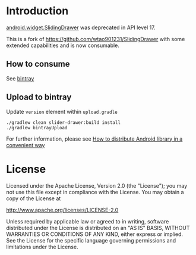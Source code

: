 # Introduction
[android.widget.SlidingDrawer](http://developer.android.com/reference/android/widget/SlidingDrawer.html) was deprecated in API level 17.

This is a fork of https://github.com/wtao901231/SlidingDrawer with some extended capabilities and is now consumable.

## How to consume
See [bintray](https://bintray.com/xni0601/maven/sliding-drawer)

## Upload to bintray
Update `version` element within `upload.gradle`
```
./gradlew clean slider-drawer:build install
./gradlew bintrayUpload
```
For further information, please see [How to distribute Android library in a convenient way](https://android.jlelse.eu/how-to-distribute-android-library-in-a-convenient-way-d43fb68304a7)

# License

Licensed under the Apache License, Version 2.0 (the "License");
you may not use this file except in compliance with the License.
You may obtain a copy of the License at

   http://www.apache.org/licenses/LICENSE-2.0

Unless required by applicable law or agreed to in writing, software
distributed under the License is distributed on an "AS IS" BASIS,
WITHOUT WARRANTIES OR CONDITIONS OF ANY KIND, either express or implied.
See the License for the specific language governing permissions and
limitations under the License.
